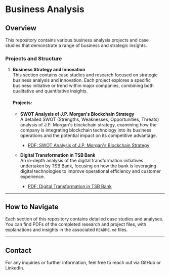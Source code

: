 # Business Analysis

## Overview
This repository contains various business analysis projects and case studies that demonstrate a range of business and strategic insights. 

### Projects and Structure

1. **Business Strategy and Innovation**  
   This section contains case studies and research focused on strategic business analysis and innovation. Each project explores a specific business initiative or trend within major companies, combining both qualitative and quantitative insights.

   #### Projects:
   - **SWOT Analysis of J.P. Morgan's Blockchain Strategy**  
     A detailed SWOT (Strengths, Weaknesses, Opportunities, Threats) analysis of J.P. Morgan's blockchain strategy, examining how the company is integrating blockchain technology into its business operations and the potential impact on its competitive advantage.
     - [PDF: SWOT Analysis of J.P. Morgan's Blockchain Strategy](./Business_Strategy_and_Innovation/Impact_of_Blockchain_Technology_on_JP_Morgan.pdf)

   - **Digital Transformation in TSB Bank**  
     An in-depth analysis of the digital transformation initiatives undertaken by TSB Bank, focusing on how the bank is leveraging digital technologies to improve operational efficiency and customer experience.
     - [PDF: Digital Transformation in TSB Bank](./Business_Strategy_and_Innovation/digital_transformation_in_TSB_bank.pdf)

---

## How to Navigate

Each section of this repository contains detailed case studies and analyses. You can find PDFs of the completed research and project files, with explanations and insights in the associated `README.md` files.

---

## Contact
For any inquiries or further information, feel free to reach out via GitHub or LinkedIn.
